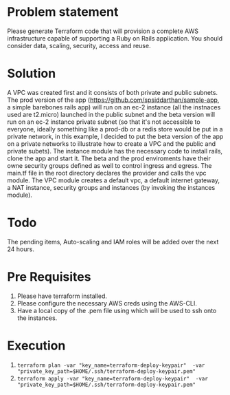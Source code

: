# Problem statement 
Please generate Terraform code that will provision a complete AWS infrastructure capable of supporting a Ruby on Rails application. You should consider data, scaling, security, access and reuse.

# Solution 
A VPC was created first and it consists of both private and public subnets. The prod version of the app (https://github.com/spsiddarthan/sample-app, a simple barebones rails app) will run on an ec-2 instance (all the instnaces used are t2.micro) launched in the public subnet and the beta version will run on an ec-2 instance private subnet (so that it's not accessible to everyone, ideally something like a prod-db or a redis store would be put in a private network, in this example, I decided to put the beta version of the app on a private networks to illustrate how to create a VPC and the public and private subets). The instance module has the necessary code to install rails, clone the app and start it. The beta and the prod enviroments have their owne security groups defined as well to control ingress and egress. The main.tf file in the root directory declares the provider and calls the vpc module. The VPC module creates a default vpc, a default internet gateway, a NAT instance, security groups and instances (by invoking the instances module). 

# Todo

The pending items, Auto-scaling and IAM roles will be added over the next 24 hours. 

# Pre Requisites

1. Please have terraform installed. 
2. Please configure the necessary AWS creds using the AWS-CLI.
3. Have a local copy of the .pem file using which will be used to ssh onto the instances. 

# Execution

1. ```terraform plan -var "key_name=terraform-deploy-keypair"  -var "private_key_path=$HOME/.ssh/terraform-deploy-keypair.pem"```
2. ```terraform apply -var "key_name=terraform-deploy-keypair"  -var "private_key_path=$HOME/.ssh/terraform-deploy-keypair.pem"```


